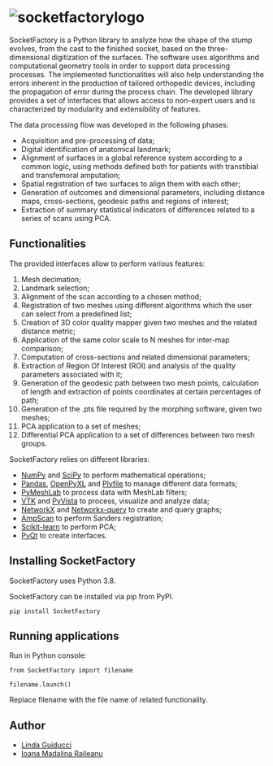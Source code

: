 ![socketfactorylogo](logo_large.svg)
=============
 SocketFactory is a Python library to analyze how the shape of the stump evolves, from the cast to the finished socket, based on the three-dimensional digitization of the surfaces. The software uses algorithms and computational geometry tools in order to support data processing processes. The implemented functionalities will also help understanding the errors inherent in the production of tailored orthopedic devices, including the propagation of error during the process chain.
 The developed library provides a set of interfaces that allows access to non-expert users and is characterized by modularity and extensibility of features.

The data processing flow was developed in the following phases:
-	Acquisition and pre-processing of data;
-	Digital identification of anatomical landmark;
-	Alignment of surfaces in a global reference system according to a common logic, using methods defined both for patients with transtibial and transfemoral amputation;
-	Spatial registration of two surfaces to align them with each other;
-	Generation of outcomes and dimensional parameters, including distance maps, cross-sections, geodesic paths and regions of interest;
-	Extraction of summary statistical indicators of differences related to a series of scans using PCA.

Functionalities
---------------
The provided interfaces allow to perform various features:
1.	Mesh decimation;
2.	Landmark selection;
3.	Alignment of the scan according to a chosen method;
4.	Registration of two meshes using different algorithms which the user can select from a predefined list;
5.	Creation of 3D color quality mapper given two meshes and the related distance metric;
6.	Application of the same color scale to N meshes for inter-map comparison;
7.	Computation of cross-sections and related dimensional parameters;
8.	Extraction of Region Of Interest (ROI) and analysis of the quality parameters associated with it;
9.	Generation of the geodesic path between two mesh points, calculation of length and extraction of points coordinates at certain percentages of path;
10.	Generation of the .pts file required by the morphing software, given two meshes;
11.	PCA application to a set of meshes;
12.	Differential PCA application to a set of differences between two mesh groups.

SocketFactory relies on different libraries:
- [NumPy](http://www.numpy.org/) and [SciPy](https://www.scipy.org/) to perform mathematical operations;
- [Pandas](https://pandas.pydata.org/), [OpenPyXL](https://openpyxl.readthedocs.io/en/stable/) and [Plyfile](https://pypi.org/project/plyfile/) to manage different data formats;
- [PyMeshLab](https://pymeshlab.readthedocs.io/en/latest/index.html) to process data with MeshLab filters;
- [VTK](https://www.vtk.org/) and [PyVista](https://docs.pyvista.org/) to process, visualize and analyze data;
- [NetworkX](https://networkx.org/) and [Networkx-query](https://geronimo-iia.github.io/networkx-query/) to create and query graphs;
- [AmpScan](https://ampscan.readthedocs.io/en/latest/#) to perform Sanders registration;
- [Scikit-learn](https://scikit-learn.org/stable/index.html) to perform PCA;
- [PyQt](https://riverbankcomputing.com/software/pyqt/intro) to create interfaces.

Installing SocketFactory
-------------------

SocketFactory uses Python 3.8.

SocketFactory can be installed via pip from PyPI.

``pip install SocketFactory``

Running applications
------------------

Run in Python console:

``from SocketFactory import filename``

``filename.launch() ``

Replace filename with the file name of related functionality.

Author
-----
- [Linda Guiducci](https://github.com/LindaGuiducci)
- [Ioana Madalina Raileanu](https://github.com/madalinaraileanu)
